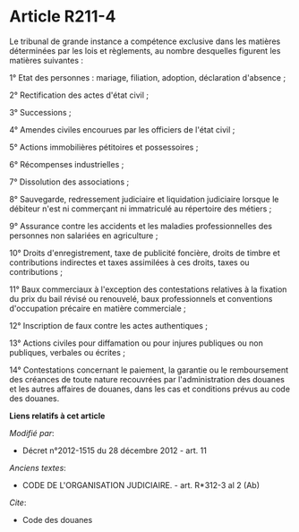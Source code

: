 # Article R211-4

Le tribunal de grande instance a compétence exclusive dans les matières déterminées par les lois et règlements, au nombre
desquelles figurent les matières suivantes : 

1° Etat des personnes : mariage, filiation, adoption, déclaration d'absence ; 

2° Rectification des actes d'état civil ; 

3° Successions ; 

4° Amendes civiles encourues par les officiers de l'état civil ;

5° Actions immobilières pétitoires et possessoires ; 

6° Récompenses industrielles ; 

7° Dissolution des associations ; 

8° Sauvegarde, redressement judiciaire et liquidation judiciaire lorsque le débiteur n'est ni commerçant ni immatriculé au
répertoire des métiers ; 

9° Assurance contre les accidents et les maladies professionnelles des personnes non salariées en agriculture ; 

10° Droits d'enregistrement, taxe de publicité foncière, droits de timbre et contributions indirectes et taxes assimilées à
ces droits, taxes ou contributions ; 

11° Baux commerciaux à l'exception des contestations relatives à la fixation du prix du bail révisé ou renouvelé, baux
professionnels et conventions d'occupation précaire en matière commerciale ; 

12° Inscription de faux contre les actes authentiques ; 

13° Actions civiles pour diffamation ou pour injures publiques ou non publiques, verbales ou écrites ;

14° Contestations concernant le paiement, la garantie ou le remboursement des créances de toute nature recouvrées par
l'administration des douanes et les autres affaires de douanes, dans les cas et conditions prévus au code des douanes.

**Liens relatifs à cet article**

_Modifié par_:

  - Décret n°2012-1515 du 28 décembre 2012 - art. 11

_Anciens textes_:

  - CODE DE L'ORGANISATION JUDICIAIRE. - art. R*312-3 al 2 (Ab)

_Cite_:

  - Code des douanes

